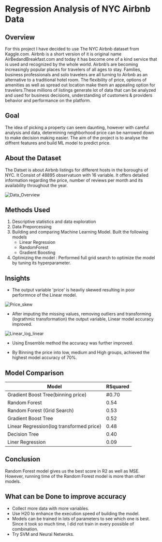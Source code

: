 # Regression Analysis of NYC Airbnb Data

## Overview

For this project I have decided to use The NYC Airbnb dataset from Kaggle.com. Airbnb is a short version of it is original name AirBedandBreakfast.com and today it has become one of a kind service that is used and recognized by the whole world. Airbnb’s are becoming increasingly popular places for travelers of all ages to stay. Families, business professionals and solo travelers are all turning to Airbnb as an alternative to a traditional hotel room. The flexibility of price, options of amenities as well as spread out location make them an appealing option for travelers.These millions of listings generate lot of data that can be analyzed and used for business decisions, understanding of customers & providers behavior and performance on the platform. 

## Goal

The idea of picking a property can seem daunting, however with careful analysis and data, determining neighborhood price can be narrowed down to make decision making easier. The aim of the project is to analyse the diffrent features and build ML model to predict price.  


## About the Dataset

The Datset is about Airbnb listings for different hosts in the boroughs of NYC. It Consist of 48895 observatuon with 16 variable. 
It offers detailed information regarding the price, number of reviews per month and its availability throughout the year.

![Data_Overview](https://user-images.githubusercontent.com/53157141/110054900-f3a8f700-7d29-11eb-893c-8f6ec74894ba.JPG)

## Methods Used

1. Descriptive statistics and data exploration
2. Data Preporcessing
3. Building and comparing Machine Learning Model. Built the following models
    * Linear Regression 
    * RandomForest
    * Gradient Boosting 
4. Optimizing the model : Performed full grid search to optimize the model by tuning its hyperparameter.

## Insights

* The output variable 'price' is heavliy skewed resulting in poor performnce of the Linear model.

![Price_skew](https://user-images.githubusercontent.com/53157141/110054934-0a4f4e00-7d2a-11eb-9807-95871aabe7f0.png)

* After imputing the missing values, removing outliers and transforming (lograthmic transformation) the output variable, Linear model accuracy improved.

![Linear_log_linear](https://user-images.githubusercontent.com/53157141/110055744-86966100-7d2b-11eb-99f8-769cfb570710.JPG)

* Using Ensemble method the accuracy was further improved.

* By Binning the price into low, medium and High groups, achieved the highest model accuracy of 70%.



## Model Comparison

Model	| RSquared
------| --------------
Gradient Boost Tree(binning price) |	#0.70
Random Forest |	0.54
Random Forest (Grid Search)	| 0.53
Gradient Boost Tree	| 0.52
Linear Regression(log transformed price)	| 0.48
Decision Tree |	0.40
Liner Regression | 0.09


## Conclusion

Random Forest model gives us the best score in R2 as well as MSE. However, running time of the Random Forest model is more than other models.

## What can be Done to improve accuracy

* Collect more data with more variables.
* Use H20 to enhance the execution speed of building the model.
* Models can be trained in lots of parameters to see which one is best. Since it took so much time, I did not train in every possible of combination.
* Try SVM and Neural Netwroks.
